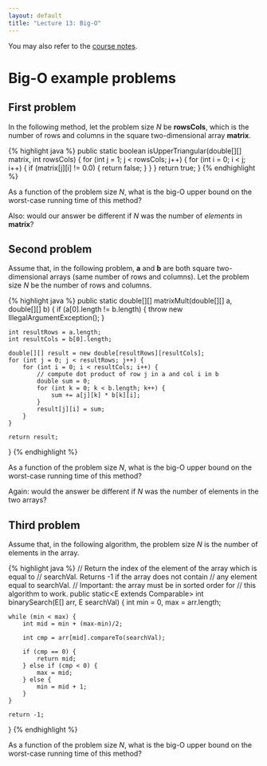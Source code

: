 ```yaml
---
layout: default
title: "Lecture 13: Big-O"
---
```


You may also refer to the [course notes](../notes/analysisOfAlgorithms.html).

Big-O example problems
======================

First problem
-------------

In the following method, let the problem size *N* be **rowsCols**, which is the number of rows and columns in the square two-dimensional array **matrix**.

{% highlight java %}
public static boolean isUpperTriangular(double[][] matrix, int rowsCols) {
    for (int j = 1; j < rowsCols; j++) {
        for (int i = 0; i < j; i++) {
            if (matrix[j][i] != 0.0) {
                return false;
            }
        }
    }
    return true;
}
{% endhighlight %}

As a function of the problem size *N*, what is the big-O upper bound on the worst-case running time of this method?

Also: would our answer be different if *N* was the number of *elements* in **matrix**?

Second problem
--------------

Assume that, in the following problem, **a** and **b** are both square two-dimensional arrays (same number of rows and columns). Let the problem size *N* be the number of rows and columns.

{% highlight java %}
public static double[][] matrixMult(double[][] a, double[][] b) {
    if (a[0].length != b.length) {
        throw new IllegalArgumentException();
    }

    int resultRows = a.length;
    int resultCols = b[0].length;

    double[][] result = new double[resultRows][resultCols];
    for (int j = 0; j < resultRows; j++) {
        for (int i = 0; i < resultCols; i++) {
            // compute dot product of row j in a and col i in b
            double sum = 0;
            for (int k = 0; k < b.length; k++) {
                sum += a[j][k] * b[k][i];
            }
            result[j][i] = sum;
        }
    }

    return result;
}
{% endhighlight %}

As a function of the problem size *N*, what is the big-O upper bound on the worst-case running time of this method?

Again: would the answer be different if *N* was the number of elements in the two arrays?

Third problem
-------------

Assume that, in the following algorithm, the problem size *N* is the number of elements in the array.

{% highlight java %}
// Return the index of the element of the array which is equal to
// searchVal.  Returns -1 if the array does not contain
// any element equal to searchVal.
// Important: the array must be in sorted order for
// this algorithm to work.
public static<E extends Comparable<E>>
int binarySearch(E[] arr, E searchVal) {
    int min = 0, max = arr.length;

    while (min < max) {
        int mid = min + (max-min)/2;

        int cmp = arr[mid].compareTo(searchVal);

        if (cmp == 0) {
            return mid;
        } else if (cmp < 0) {
            max = mid;
        } else {
            min = mid + 1;
        }
    }

    return -1;
}
{% endhighlight %}

As a function of the problem size *N*, what is the big-O upper bound on the worst-case running time of this method?
